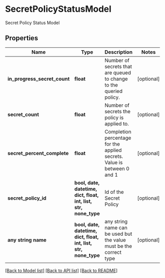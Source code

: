 # SecretPolicyStatusModel

Secret Policy Status Model

## Properties
Name | Type | Description | Notes
------------ | ------------- | ------------- | -------------
**in_progress_secret_count** | **float** | Number of secrets that are queued to change to the queried policy. | [optional] 
**secret_count** | **float** | Number of secrets the policy is applied to. | [optional] 
**secret_percent_complete** | **float** | Completion percentage for the applied secrets. Value is between 0 and 1 | [optional] 
**secret_policy_id** | **bool, date, datetime, dict, float, int, list, str, none_type** | Id of the Secret Policy | [optional] 
**any string name** | **bool, date, datetime, dict, float, int, list, str, none_type** | any string name can be used but the value must be the correct type | [optional]

[[Back to Model list]](../README.md#documentation-for-models) [[Back to API list]](../README.md#documentation-for-api-endpoints) [[Back to README]](../README.md)


